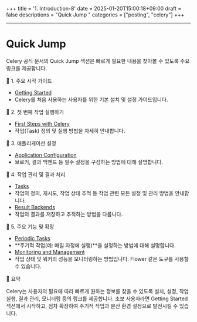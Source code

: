 +++
title = '1. Introduction-8'
date = 2025-01-20T15:00:18+09:00
draft = false
descriptions = "Quick Jump "
categories = ["posting", "celery"]
+++

---
# Quick Jump 

Celery 공식 문서의 Quick Jump 섹션은 빠르게 필요한 내용을 찾아볼 수 있도록 주요 링크를 제공합니다.

🌟 1. 주요 시작 가이드
- [Getting Started](https://docs.celeryq.dev/en/stable/getting-started/introduction.html)
- Celery를 처음 사용하는 사용자를 위한 기본 설치 및 설정 가이드입니다.

🌟 2. 첫 번째 작업 실행하기
- [First Steps with Celery](https://docs.celeryq.dev/en/stable/getting-started/first-steps-with-celery.html)
- 작업(Task) 정의 및 실행 방법을 자세히 안내합니다.

🌟 3. 애플리케이션 설정
- [Application Configuration](https://docs.celeryq.dev/en/stable/userguide/configuration.html)
- 브로커, 결과 백엔드 등 필수 설정을 구성하는 방법에 대해 설명합니다.

🌟 4. 작업 관리 및 결과 처리
- [Tasks](https://docs.celeryq.dev/en/stable/userguide/tasks.html)
- 작업의 정의, 재시도, 작업 상태 추적 등 작업 관련 모든 설정 및 관리 방법을 안내합니다.
- [Result Backends](https://docs.celeryq.dev/en/stable/userguide/configuration.html#std-setting-result-backend)
- 작업의 결과를 저장하고 추적하는 방법을 다룹니다.

🌟 5. 주요 기능 및 확장
- [Periodic Tasks](https://docs.celeryq.dev/en/stable/userguide/periodic-tasks.html)
- **주기적 작업(예: 매일 자정에 실행)**을 설정하는 방법에 대해 설명합니다.
- [Monitoring and Management](https://docs.celeryq.dev/en/stable/userguide/monitoring.html)
- 작업 상태 및 워커의 성능을 모니터링하는 방법입니다. Flower 같은 도구를 사용할 수 있습니다.

🚀 요약

Celery는 사용자의 필요에 따라 빠르게 원하는 정보를 찾을 수 있도록 설치, 설정, 작업 실행, 결과 관리, 모니터링 등의 링크를 제공합니다.
초보 사용자라면 Getting Started 섹션에서 시작하고, 점차 확장하여 주기적 작업과 분산 환경 설정으로 발전시킬 수 있습니다.